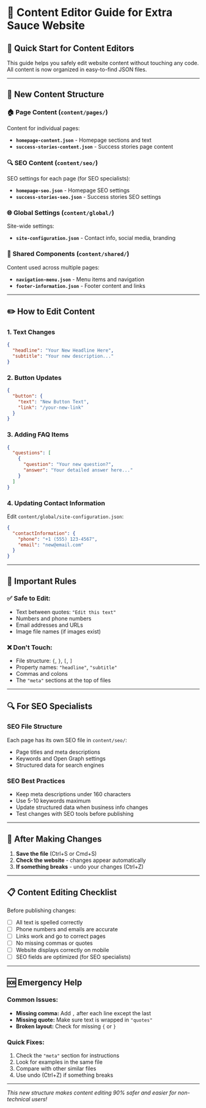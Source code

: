 
# 📝 Content Editor Guide for Extra Sauce Website

## 🎯 Quick Start for Content Editors

This guide helps you safely edit website content without touching any code. All content is now organized in easy-to-find JSON files.

---

## 📁 New Content Structure

### 🏠 **Page Content** (`content/pages/`)
Content for individual pages:
- **`homepage-content.json`** - Homepage sections and text
- **`success-stories-content.json`** - Success stories page content

### 🔍 **SEO Content** (`content/seo/`)
SEO settings for each page (for SEO specialists):
- **`homepage-seo.json`** - Homepage SEO settings
- **`success-stories-seo.json`** - Success stories SEO settings

### 🌐 **Global Settings** (`content/global/`)
Site-wide settings:
- **`site-configuration.json`** - Contact info, social media, branding

### 🧭 **Shared Components** (`content/shared/`)
Content used across multiple pages:
- **`navigation-menu.json`** - Menu items and navigation
- **`footer-information.json`** - Footer content and links

---

## ✏️ How to Edit Content

### 1. **Text Changes**
```json
{
  "headline": "Your New Headline Here",
  "subtitle": "Your new description..."
}
```

### 2. **Button Updates**
```json
{
  "button": {
    "text": "New Button Text",
    "link": "/your-new-link"
  }
}
```

### 3. **Adding FAQ Items**
```json
{
  "questions": [
    {
      "question": "Your new question?",
      "answer": "Your detailed answer here..."
    }
  ]
}
```

### 4. **Updating Contact Information**
Edit `content/global/site-configuration.json`:
```json
{
  "contactInformation": {
    "phone": "+1 (555) 123-4567",
    "email": "new@email.com"
  }
}
```

---

## 🚨 Important Rules

### ✅ **Safe to Edit:**
- Text between quotes: `"Edit this text"`
- Numbers and phone numbers
- Email addresses and URLs
- Image file names (if images exist)

### ❌ **Don't Touch:**
- File structure: `{`, `}`, `[`, `]`
- Property names: `"headline"`, `"subtitle"`
- Commas and colons
- The `"meta"` sections at the top of files

---

## 🔍 For SEO Specialists

### **SEO File Structure**
Each page has its own SEO file in `content/seo/`:
- Page titles and meta descriptions
- Keywords and Open Graph settings
- Structured data for search engines

### **SEO Best Practices**
- Keep meta descriptions under 160 characters
- Use 5-10 keywords maximum
- Update structured data when business info changes
- Test changes with SEO tools before publishing

---

## 🔄 After Making Changes

1. **Save the file** (Ctrl+S or Cmd+S)
2. **Check the website** - changes appear automatically
3. **If something breaks** - undo your changes (Ctrl+Z)

---

## 📋 Content Editing Checklist

Before publishing changes:
- [ ] All text is spelled correctly
- [ ] Phone numbers and emails are accurate
- [ ] Links work and go to correct pages
- [ ] No missing commas or quotes
- [ ] Website displays correctly on mobile
- [ ] SEO fields are optimized (for SEO specialists)

---

## 🆘 Emergency Help

### **Common Issues:**
- **Missing comma:** Add `,` after each line except the last
- **Missing quote:** Make sure text is wrapped in `"quotes"`
- **Broken layout:** Check for missing `{` or `}`

### **Quick Fixes:**
1. Check the `"meta"` section for instructions
2. Look for examples in the same file
3. Compare with other similar files
4. Use undo (Ctrl+Z) if something breaks

---

*This new structure makes content editing 90% safer and easier for non-technical users!*
